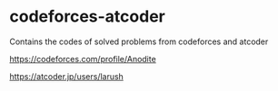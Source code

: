 # codeforces-atcoder
Contains the codes of solved problems from codeforces and atcoder

https://codeforces.com/profile/Anodite

https://atcoder.jp/users/larush
